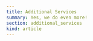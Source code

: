 ```yaml
--- 
title: Additional Services
summary: Yes, we do even more!
section: additional_services
kind: article
---
```

